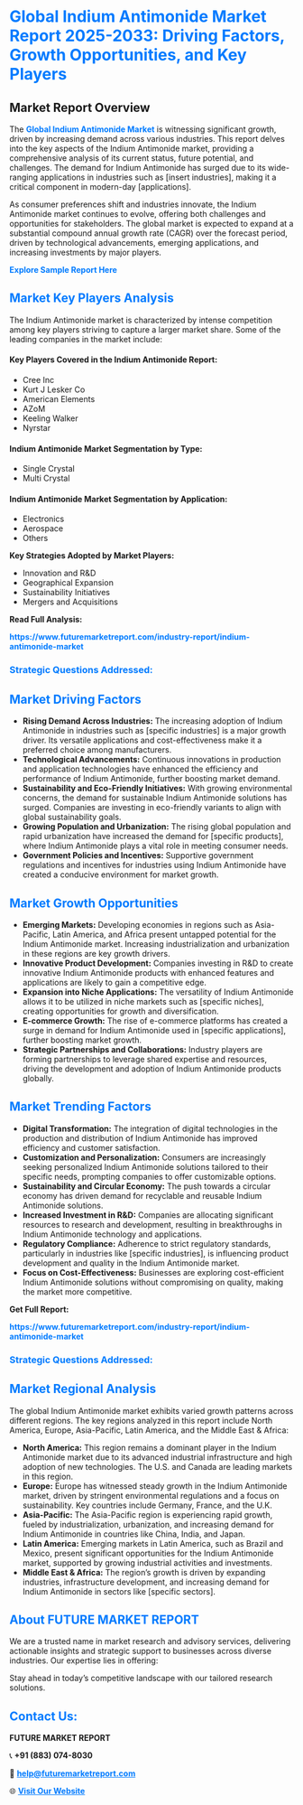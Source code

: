 <h1 style="color: #007BFF;">Global Indium Antimonide Market Report 2025-2033: Driving Factors, Growth Opportunities, and Key Players</h1>

<section id="overview">
<h2>Market Report Overview</h2>
<p>The <a href="https://www.futuremarketreport.com/industry-report/indium-antimonide-market" style="color: #007BFF; text-decoration: none;"><strong>Global Indium Antimonide Market</strong></a> is witnessing significant growth, driven by increasing demand across various industries. This report delves into the key aspects of the Indium Antimonide market, providing a comprehensive analysis of its current status, future potential, and challenges. The demand for Indium Antimonide has surged due to its wide-ranging applications in industries such as [insert industries], making it a critical component in modern-day [applications].</p>
<p>As consumer preferences shift and industries innovate, the Indium Antimonide market continues to evolve, offering both challenges and opportunities for stakeholders. The global market is expected to expand at a substantial compound annual growth rate (CAGR) over the forecast period, driven by technological advancements, emerging applications, and increasing investments by major players.</p>
</section>

<section id="overview">
<p><a href="https://www.futuremarketreport.com/request-sample/reportId=114513" style="color: #007BFF; text-decoration: none;"><strong>Explore Sample Report Here</strong></a></p>
</section>

<section id="key-players">
<h2 style="color: #007BFF;">Market Key Players Analysis</h2>
<p>The Indium Antimonide market is characterized by intense competition among key players striving to capture a larger market share. Some of the leading companies in the market include:</p>
<h4>Key Players Covered in the Indium Antimonide Report:</h4>
<ul><li>Cree Inc</li><li>Kurt J Lesker Co</li><li>American Elements</li><li>AZoM</li><li>Keeling Walker</li><li>Nyrstar</li></ul>
<h4>Indium Antimonide Market Segmentation by Type:</h4>
<ul><li>Single Crystal</li><li>Multi Crystal</li></ul>

<h4>Indium Antimonide Market Segmentation by Application:</h4>
<ul><li>Electronics</li><li>Aerospace</li><li>Others</li></ul>
<p><strong>Key Strategies Adopted by Market Players:</strong></p>
<ul>
<li>Innovation and R&D</li>
<li>Geographical Expansion</li>
<li>Sustainability Initiatives</li>
<li>Mergers and Acquisitions</li>
</ul>
</section>

<section>
<p><strong>Read Full Analysis: </strong></p><a href="https://www.futuremarketreport.com/industry-report/indium-antimonide-market" style="color: #007BFF; text-decoration: none;"><strong>https://www.futuremarketreport.com/industry-report/indium-antimonide-market</strong></a>
<h3 style="color: #007BFF;">Strategic Questions Addressed:</h3>
</section>

<section id="driving-factors">
<h2 style="color: #007BFF;">Market Driving Factors</h2>
<ul>
<li><strong>Rising Demand Across Industries:</strong> The increasing adoption of Indium Antimonide in industries such as [specific industries] is a major growth driver. Its versatile applications and cost-effectiveness make it a preferred choice among manufacturers.</li>
<li><strong>Technological Advancements:</strong> Continuous innovations in production and application technologies have enhanced the efficiency and performance of Indium Antimonide, further boosting market demand.</li>
<li><strong>Sustainability and Eco-Friendly Initiatives:</strong> With growing environmental concerns, the demand for sustainable Indium Antimonide solutions has surged. Companies are investing in eco-friendly variants to align with global sustainability goals.</li>
<li><strong>Growing Population and Urbanization:</strong> The rising global population and rapid urbanization have increased the demand for [specific products], where Indium Antimonide plays a vital role in meeting consumer needs.</li>
<li><strong>Government Policies and Incentives:</strong> Supportive government regulations and incentives for industries using Indium Antimonide have created a conducive environment for market growth.</li>
</ul>
</section>

<section id="growth-opportunities">
<h2 style="color: #007BFF;">Market Growth Opportunities</h2>
<ul>
<li><strong>Emerging Markets:</strong> Developing economies in regions such as Asia-Pacific, Latin America, and Africa present untapped potential for the Indium Antimonide market. Increasing industrialization and urbanization in these regions are key growth drivers.</li>
<li><strong>Innovative Product Development:</strong> Companies investing in R&D to create innovative Indium Antimonide products with enhanced features and applications are likely to gain a competitive edge.</li>
<li><strong>Expansion into Niche Applications:</strong> The versatility of Indium Antimonide allows it to be utilized in niche markets such as [specific niches], creating opportunities for growth and diversification.</li>
<li><strong>E-commerce Growth:</strong> The rise of e-commerce platforms has created a surge in demand for Indium Antimonide used in [specific applications], further boosting market growth.</li>
<li><strong>Strategic Partnerships and Collaborations:</strong> Industry players are forming partnerships to leverage shared expertise and resources, driving the development and adoption of Indium Antimonide products globally.</li>
</ul>
</section>

<section id="trending-factors">
<h2 style="color: #007BFF;">Market Trending Factors</h2>
<ul>
<li><strong>Digital Transformation:</strong> The integration of digital technologies in the production and distribution of Indium Antimonide has improved efficiency and customer satisfaction.</li>
<li><strong>Customization and Personalization:</strong> Consumers are increasingly seeking personalized Indium Antimonide solutions tailored to their specific needs, prompting companies to offer customizable options.</li>
<li><strong>Sustainability and Circular Economy:</strong> The push towards a circular economy has driven demand for recyclable and reusable Indium Antimonide solutions.</li>
<li><strong>Increased Investment in R&D:</strong> Companies are allocating significant resources to research and development, resulting in breakthroughs in Indium Antimonide technology and applications.</li>
<li><strong>Regulatory Compliance:</strong> Adherence to strict regulatory standards, particularly in industries like [specific industries], is influencing product development and quality in the Indium Antimonide market.</li>
<li><strong>Focus on Cost-Effectiveness:</strong> Businesses are exploring cost-efficient Indium Antimonide solutions without compromising on quality, making the market more competitive.</li>
</ul>
</section>

<section>
<p><strong>Get Full Report: </strong></p><a href="https://www.futuremarketreport.com/industry-report/indium-antimonide-market" style="color: #007BFF; text-decoration: none;"><strong>https://www.futuremarketreport.com/industry-report/indium-antimonide-market</strong></a>
<h3 style="color: #007BFF;">Strategic Questions Addressed:</h3>
</section>


<section id="regional-analysis">
<h2 style="color: #007BFF;">Market Regional Analysis</h2>
<p>The global Indium Antimonide market exhibits varied growth patterns across different regions. The key regions analyzed in this report include North America, Europe, Asia-Pacific, Latin America, and the Middle East & Africa:</p>
<ul>
<li><strong>North America:</strong> This region remains a dominant player in the Indium Antimonide market due to its advanced industrial infrastructure and high adoption of new technologies. The U.S. and Canada are leading markets in this region.</li>
<li><strong>Europe:</strong> Europe has witnessed steady growth in the Indium Antimonide market, driven by stringent environmental regulations and a focus on sustainability. Key countries include Germany, France, and the U.K.</li>
<li><strong>Asia-Pacific:</strong> The Asia-Pacific region is experiencing rapid growth, fueled by industrialization, urbanization, and increasing demand for Indium Antimonide in countries like China, India, and Japan.</li>
<li><strong>Latin America:</strong> Emerging markets in Latin America, such as Brazil and Mexico, present significant opportunities for the Indium Antimonide market, supported by growing industrial activities and investments.</li>
<li><strong>Middle East & Africa:</strong> The region’s growth is driven by expanding industries, infrastructure development, and increasing demand for Indium Antimonide in sectors like [specific sectors].</li>
</ul>
</section>

<footer>
<h2 style="color: #007BFF;">About FUTURE MARKET REPORT</h2>
<p>We are a trusted name in market research and advisory services, delivering actionable insights and strategic support to businesses across diverse industries. Our expertise lies in offering:</p>

<p>Stay ahead in today’s competitive landscape with our tailored research solutions.</p>

<h2 style="color: #007BFF;">Contact Us:</h2>
<p><strong>FUTURE MARKET REPORT</strong></p>
<p>📞 <strong>+91 (883) 074-8030</strong></p>
<p>📧 <strong><a href="mailto:help@futuremarketreport.com" style="color: #007BFF;">help@futuremarketreport.com</a></strong></p>
<p>🌐 <strong><a href="https://www.futuremarketreport.com/" style="color: #007BFF;">Visit Our Website</a></strong></p>
</footer>